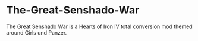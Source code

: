 # The-Great-Senshado-War
The Great Senshado War is a Hearts of Iron IV total conversion mod themed around Girls und Panzer.
